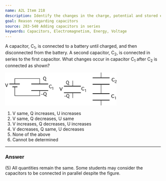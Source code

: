 ```yaml
---
name: A2L Item 218
description: Identify the changes in the charge, potential and stored energy when a charged isolated capacitor is connected to another capacitor.
goal: Reason regarding capacitors
source: 283-540 Adding capacitors in series
keywords: Capacitors, Electromagnetism, Energy, Voltage
---
```


A capacitor, C<sub>1</sub>, is connected to a battery until charged, and
then disconnected from the battery.  A second capacitor, C<sub>2</sub>,
is connected in series to the first capacitor.  What changes occur in
capacitor C<sub>1</sub> after C<sub>2</sub> is connected as shown?

![Item218_fig1.gif](../images/Item218_fig1.gif)

1. V same, Q increases, U increases
2. V same, Q decreases, U same
3. V increases, Q decreases, U increases
4. V decreases, Q same, U decreases
5. None of the above
6. Cannot be determined



<hr/>

### Answer

(5) All quantities remain the same. Some students may consider the
capacitors to be connected in parallel despite the figure. 
